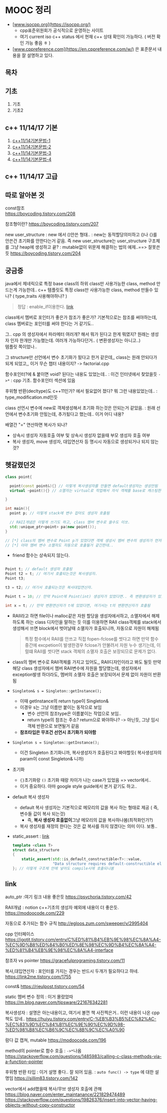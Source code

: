 # MOOC 정리

- [www.isocpp.org](https://isocpp.org/)
  - cpp표준위원회가 공식적으로 운영하는 사이트
  - 여기 current iso c++ status 에서 현재 c++ 상태 확인이 가능하다. ( 버전 확인 가능 좋음 ㅎ )
- [www.cppreference.com](https://en.cppreference.com/w/) 은 표준문서 내용을 잘 설명하고 있다.
  
## 목차

## 기초

1. 기초
2. 기초2

## c++ 11/14/17 기본

1. [c++11/14기본문법-1](A1.cpp11_14-basic/cpp11_14기본문법1.md)
2. [c++11/14기본문법-2](A1.cpp11_14-basic/cpp11_14기본문법2.md)
3. [c++11/14기본문법-3](A1.cpp11_14-basic/cpp11_14기본문법3.md)
4. [c++11/14기본문법-4](A1.cpp11_14-basic/cpp11_14기본문법4.md)

## c++ 11/14/17 고급

## 따로 알아본 것

const참조  
<https://boycoding.tistory.com/208>

참조형이란?
<https://boycoding.tistory.com/207>

new user_structure
: new 에서 ()안쓴 형태..
: new는 동적할당의미하고 ()나 {}를 안쓴건 초기화를 안한다는거 같음. 즉 new user_structure는 user_structure 구조체를 그냥 heap에 생성하고 끝?
: mutable없이 위문제 해결하는 법의 예제..==> 잘못쓴듯
<https://boycoding.tistory.com/204>

## 궁금증

java에서 제네릭으로 특정 base class의 하위 class만 사용가능한 class, method 만드는게 가능한데..
c++ 템플릿도 특정 class만 사용가능한 class, method 만들수 있나? ( type_traits 사용해야하나? )
> 정답 : enable_if이용한다. [link][1]
  
class에서 멤버로 포인터가 좋은가 참조가 좋은가?  기본적으로는 참조를 써야하는데, class 멤버로는 포인터를 써야 한다는 거 같기도..
  
그.. cpp 의 생성자에서 파라메터 여러개? 해서 뭐가 된다고 한게 뭐였지? 원래는 생성자 인자 한개만 가능했는데. 여러개 가능하다던거.. ( 변환생성자는 아니고..)  
템플릿 쪽이었나..

그 structure만 선언에서 변수 초기화가 됬다고 한거 같은데,, class는 원래 안되다가 되게 되었고,, 이거 무슨 챕터 내용이지? -> factorial.cpp

함수포인터?에 & 붙이면 void? 된다는 내용도 있었는데.. : 이건 인터넷에서 찾았을듯
`->*` : cpp 기초. 함수포인터 섹션에 있음

후위형 반환(decltype)도 c++11인가? 에서 필요없어 졌다? 뭐 그런 내용있었는데.. : type_modification.md인듯

class 선언시 변수에 new로 객체생성해서 초기화 하는것은 안되는거 같았음. : 원래 선언에서 변수초기화 안됬는데, 추가됬다고 했는데.. 이거 어디 내용?

배열간 "=" 연산하면 복사가 되나?

- 상속시 생성자 자동호출 여부 및 상속시 생성자 없을때 부모 생성자 호출 여부
- 복사 생성자, move 생성자, 대입연산자 등 명시시 자동으로 생성되거나 되지 않는것?

## 헷갈렸던것

```c++
class point{

  point(const point&){} // 이렇게 복사생성자를 만들면 default생성자는 생성안됨
  virtual ~point(){} // 소멸자는 virtual로 작업해서 자식 객체를 base로 캐스팅한 경우도 자식의 소멸자가 호출되게 함

}

int main(){
  point p; // 이렇게 stack에 변수 잡아도 생성자 호출됨

  // RAII개념은 이렇게 쓰기도 하고, class 멤버 변수로 쓸수도 이쏘.
  std::unique_ptr<point> pa(new point()); 
}

// [*] class의 멤버 변수로 Point p가 있었다면 객체 생성시 멤버 변수의 생성자가 먼저 호출됨 (notion에 정리됨) 
// [*] 아마 멤버 변수 소멸자도 자동으로 호출될거 같긴한데.. 


```

- friend 함수는 상속되지 않는다.

```cpp

Point t; // default 생성자 호출됨
Point t2 = t; // 여기서 호출되는것은 복사생성자. 
Point t3;

t3 = t2; // 여기서 호출되는것은 복사대입연산자.

Point t = 10; // 만약 Point에 Point(int) 생성자가 있었다면.. 즉 변환생성자가 있었다면.. 여기서는 변환 생성자가 호출됨 (int->Point)

int x = t; // 만약 변환연산자가 t에 있었다면, 여기서는 t의 변환연산자가 호출됨

```

- RAII라고 하면 file이나 malloc같은 자원 할당을 생성자에서하고, 소멸자에서 해제 하도록 하는 class 디자인을 말하는 듯
  이를 이용하면 RAII class객체를 stack에서 생성해서 쓰면 block에서 벗어날때 소멸자가 호출되니까, 자동으로 자원이 해제됨
  > 특정 함수에서 RAII를 안쓰고 직접 fopen-fclose를 썻다고 하면 만약 함수 중간에 excpetion이 발생한경우 fclose가 안불려서
  > 자원 누수 생기는데, 이럴떄 RAII를 썻다면 stack 객체의 소멸자 호출은 보장되므로 문제가 없다.
- class의 멤버 변수로 RAII객체를 가지고 있어도,, RAII디자인이라고 봐도 될듯
  만약 해당 class 생성자에서 멤버 RAII변수에 자원을 할당했는데,  생성자에서  exception발생 하더라도, 멤버의 소멸자 호출은 보장되어서
  문제 없이 자원이 반환됨

- `Singleton& s = Singleton::getInstance();`
  - 이때 getInstance의 return type이 Singleton&
  - 이경우 s는 그냥 이름만 붙이는 동작으로 보임
    - 변수 선언의 참조type은 이름붙이는 작업으로 보임..
    - return type의 참조는 주소? return으로 봐야하나? -> 아닌듯, 그냥 임시객체 반환으로 보면될거 같음
  - **참조타입은 무조건 선언시 초기화가 되야함**
- `Singleton s = Singleton::getInstance();`
  - 이건 Singleton 초기화니까, 복사생성자가 호출된다고 봐야할듯( 복사생성자의 param이 const Singleton& 니까)

- 초기화
  - `{}`초기화랑 `()` 초기화 때랑 차이가 나는 case가 있었음 => vector에서..
  - 이거 중요하다. 아마 google style guide에서 본거 같기도 하고..

- default 복사 생성자
  - default 복사 생성자는 기본적으로 메모리의 값을 복사 하는 형태로 제공 ( 즉, 변수들 값이 복사 되는것)
    - 즉, **복사 생성자 호출없이**그냥 메모리의 값을 복사하나봄(최적화인가?)
  - 복사 생성자를 재정의 한다는 것은 값 복사를 하지 않겠다는 의미 이다. 보통..

- static_assert : [link][2]

  ```cpp
  template <class T>
  struct data_structure
  {
      static_assert(std::is_default_constructible<T>::value,
                    "Data structure requires default-constructible elements");
  }; // 이렇게 구조체 안에 넣어도 compile시에 호출되나봄
  ```

## link

auto_ptr
:여기 링크 내용 좋은듯
<https://psychoria.tistory.com/42>

RAII개념
: notion c++기초의 생성자 예외에 내용이 더 좋은듯.
<https://modoocode.com/229>

자동으로 추가되는 함수 규칙
<http://egloos.zum.com/sweeper/v/2995404>

cpp 인터페이스
<https://igotit.tistory.com/entry/C%ED%81%B4%EB%9E%98%EC%8A%A4-%EC%9D%B8%ED%84%B0%ED%8E%98%EC%9D%B4%EC%8A%A4-%ED%81%B4%EB%9E%98%EC%8A%A4-interface>

참조자 vs pointer
<https://gracefulprograming.tistory.com/11>

복사,대입연산자
: 포인터를 가지는 경우는 반드시 두개가 필요하다고 하네.
<https://link2me.tistory.com/1755>

const&
<https://rieulpost.tistory.com/54>

static 멤버 변수 정의
: 이거 몰랐었따
<https://m.blog.naver.com/tipsware/221676342281>

복사생성자
: 설명은 아는내용이고, 여기서 볼껀 책 사진찍은거.. 이런 내용이 나온 cpp책도 있네..
<https://huiyu.tistory.com/entry/C-%EB%B3%B5%EC%82%AC-%EC%83%9D%EC%84%B1%EC%9E%90%EC%9D%98-%ED%98%B8%EC%B6%9C%EC%8B%9C%EC%A0%90>

람다 값 캡쳐, mutable
<https://modoocode.com/196>

method의 pointer로 함수 호출
: `->*`나옴
<https://stackoverflow.com/questions/1485983/calling-c-class-methods-via-a-function-pointer>

후위형 반환 타입
: 이거 설명 좋다.. 잘 되어 있음.
: `auto func() -> type` 에 대한 설명임
<https://sillim83.tistory.com/142>

vector에서 add했을때 복사/무브 생성자 호출에 관해
<https://blog.naver.com/enter_maintanance/221829474489>
<https://stackoverflow.com/questions/19826376/insert-into-vector-having-objects-without-copy-constructor>

[1]:https://stackoverflow.com/questions/30687305/c-equivalent-of-using-t-extends-class-for-a-java-parameter-return-type
[2]:https://dydtjr1128.github.io/cpp/2019/06/03/Cpp-static_assert.html
